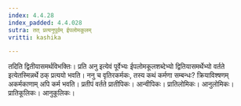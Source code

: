 ```yaml
---
index: 4.4.28
index_padded: 4.4.028
sutra: तत् प्रत्यनुपूर्वम् ईपलोमकूलम्
vritti: kashika

---
```

तदिति द्वितीयासमर्थविभक्तिः। प्रति अनु इत्येवं पूर्वेभ्यः ईपलोमकूलशब्देभ्यो द्वितियासमर्थेभ्यो वर्तते इत्येतस्मिन्नर्थे ठक् प्रत्ययो भवति। ननु च वृतिरकर्मकः, तस्य कथं कर्मणा सम्बन्धः? क्रियाविश्षणम् अकर्मकाणाम् अपि कर्म भवति। प्रतीपं वर्तते प्रातीपिकः। आन्वीपिकः। प्रातिलोमिकः। आनुलोमिकः। प्रातिकूलिकः। आनुकूलिकः।